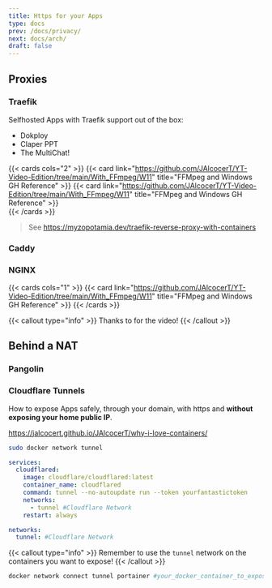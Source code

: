 ```yaml
---
title: Https for your Apps
type: docs
prev: /docs/privacy/
next: docs/arch/
draft: false
---
```



## Proxies


### Traefik

Selfhosted Apps with Traefik support out of the box:
* Dokploy
* Claper PPT
* The MultiChat!

{{< cards cols="2" >}}
  {{< card link="https://github.com/JAlcocerT/YT-Video-Edition/tree/main/With_FFmpeg/W11" title="FFMpeg and Windows GH Reference" >}}
  {{< card link="https://github.com/JAlcocerT/YT-Video-Edition/tree/main/With_FFmpeg/W11" title="FFMpeg and Windows GH Reference" >}}  
{{< /cards >}}

> See https://myzopotamia.dev/traefik-reverse-proxy-with-containers

### Caddy

### NGINX

{{< cards cols="1" >}}
  {{< card link="https://github.com/JAlcocerT/YT-Video-Edition/tree/main/With_FFmpeg/W11" title="FFMpeg and Windows GH Reference" >}}
{{< /cards >}}




{{< callout type="info" >}}
Thanks to for the video!
{{< /callout >}}

## Behind a NAT 

### Pangolin

### Cloudflare Tunnels

How to expose Apps safely, through your domain, with https and **without exposing your home public IP**.

https://jalcocert.github.io/JAlcocerT/why-i-love-containers/

```sh
sudo docker network tunnel
```


```yml
services:
  cloudflared:
    image: cloudflare/cloudflared:latest
    container_name: cloudflared
    command: tunnel --no-autoupdate run --token yourfantastictoken
    networks:
      - tunnel #Cloudflare Network
    restart: always

networks:
  tunnel: #Cloudflare Network
```

{{< callout type="info" >}}
Remember to use the `tunnel` network on the containers you want to expose!
{{< /callout >}}

```sh
docker network connect tunnel portainer #your_docker_container_to_expose  #network (tunnel) - service
```